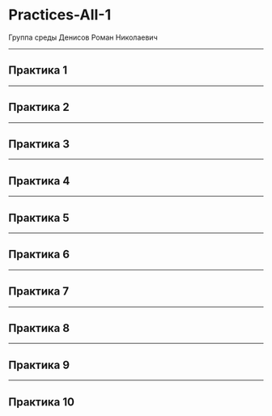 # Practices-AII-1
Группа среды Денисов Роман Николаевич
___
## Практика 1
___
## Практика 2
___
## Практика 3
___
## Практика 4
___
## Практика 5
___
## Практика 6
___
## Практика 7
___
## Практика 8
___
## Практика 9
___
## Практика 10
